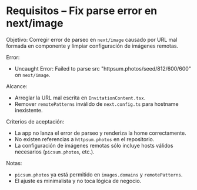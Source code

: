 # Requisitos – Fix parse error en next/image

Objetivo: Corregir error de parseo en `next/image` causado por URL mal formada en componente y limpiar configuración de imágenes remotas.

Error:
- Uncaught Error: Failed to parse src "httpsum.photos/seed/812/600/600" on `next/image`.

Alcance:
- Arreglar la URL mal escrita en `InvitationContent.tsx`.
- Remover `remotePatterns` inválido de `next.config.ts` para hostname inexistente.

Criterios de aceptación:
- La app no lanza el error de parseo y renderiza la home correctamente.
- No existen referencias a `httpsum.photos` en el repositorio.
- La configuración de imágenes remotas sólo incluye hosts válidos necesarios (`picsum.photos`, etc.).

Notas:
- `picsum.photos` ya está permitido en `images.domains` y `remotePatterns`.
- El ajuste es minimalista y no toca lógica de negocio.